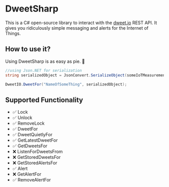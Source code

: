 # DweetSharp
This is a C# open-source library to interact with the [dweet.io](https://dweet.io) REST API. It gives you ridiculously simple messaging and alerts for the Internet of Things.

## How to use it?
Using DweetSharp is as easy as pie. 🍰
```csharp
//using Json.NET for serialization
string serializedObject = JsonConvert.SerializeObject(someIoTMeasurementObject)

DweetIO.DweetFor("NameOfSomeThing", serializedObject);
```

## Supported Functionality
* ✅ Lock
* ✅ Unlock
* ✅ RemoveLock
* ✅ DweetFor
* ✅ DweetQuietlyFor
* ✅ GetLatestDweetFor
* ✅ GetDweetsFor
* ❌ ListenForDweetsFrom
* ❌ GetStoredDweetsFor
* ❌ GetStoredAlertsFor
* ✅ Alert
* ❌ GetAlertFor
* ✅ RemoveAlertFor

